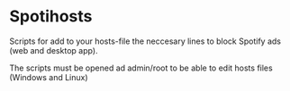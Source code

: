 # Spotihosts

Scripts for add to your hosts-file the neccesary lines to block Spotify ads (web and desktop app).

The scripts must be opened ad admin/root to be able to edit hosts files (Windows and Linux)
